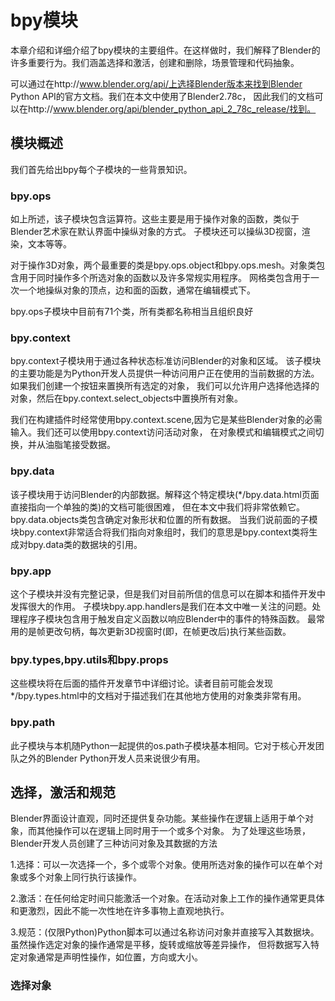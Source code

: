 # bpy模块

本章介绍和详细介绍了bpy模块的主要组件。在这样做时，我们解释了Blender的许多重要行为。我们涵盖选择和激活，创建和删除，场景管理和代码抽象。

可以通过在http://www.blender.org/api/上选择Blender版本来找到Blender Python API的官方文档。我们在本文中使用了Blender2.78c，
因此我们的文档可以在http://www.blender.org/api/blender_python_api_2_78c_release/找到。

## 模块概述

我们首先给出bpy每个子模块的一些背景知识。

### bpy.ops

如上所述，该子模块包含运算符。这些主要是用于操作对象的函数，类似于Blender艺术家在默认界面中操纵对象的方式。
子模块还可以操纵3D视窗，渲染，文本等等。

对于操作3D对象，两个最重要的类是bpy.ops.object和bpy.ops.mesh。对象类包含用于同时操作多个所选对象的函数以及许多常规实用程序。
网格类包含用于一次一个地操纵对象的顶点，边和面的函数，通常在编辑模式下。

bpy.ops子模块中目前有71个类，所有类都名称相当且组织良好

### bpy.context

bpy.context子模块用于通过各种状态标准访问Blender的对象和区域。
该子模块的主要功能是为Python开发人员提供一种访问用户正在使用的当前数据的方法。如果我们创建一个按钮来置换所有选定的对象，
我们可以允许用户选择他选择的对象，然后在bpy.context.select_objects中置换所有对象。

我们在构建插件时经常使用bpy.context.scene,因为它是某些Blender对象的必需输入。我们还可以使用bpy.context访问活动对象，
在对象模式和编辑模式之间切换，并从油脂笔接受数据。

### bpy.data

该子模块用于访问Blender的内部数据。解释这个特定模块(*/bpy.data.html页面直接指向一个单独的类)的文档可能很困难，
但在本文中我们将非常依赖它。bpy.data.objects类包含确定对象形状和位置的所有数据。
当我们说前面的子模块bpy.context非常适合将我们指向对象组时，我们的意思是bpy.context类将生成对bpy.data类的数据块的引用。

### bpy.app

这个子模块并没有完整记录，但是我们对目前所信的信息可以在脚本和插件开发中发挥很大的作用。
子模块bpy.app.handlers是我们在本文中唯一关注的问题。处理程序子模块包含用于触发自定义函数以响应Blender中的事件的特殊函数。
最常用的是帧更改句柄，每次更新3D视窗时(即，在帧更改后)执行某些函数。

### bpy.types,bpy.utils和bpy.props

这些模块将在后面的插件开发章节中详细讨论。读者目前可能会发现*/bpy.types.html中的文档对于描述我们在其他地方使用的对象类非常有用。

### bpy.path

此子模块与本机随Python一起提供的os.path子模块基本相同。它对于核心开发团队之外的Blender Python开发人员来说很少有用。

## 选择，激活和规范

Blender界面设计直观，同时还提供复杂功能。某些操作在逻辑上适用于单个对象，而其他操作可以在逻辑上同时用于一个或多个对象。
为了处理这些场景，Blender开发人员创建了三种访问对象及其数据的方法

1.选择：可以一次选择一个，多个或零个对象。使用所选对象的操作可以在单个对象或多个对象上同行执行该操作。

2.激活：在任何给定时间只能激活一个对象。在活动对象上工作的操作通常更具体和更激烈，因此不能一次性地在许多事物上直观地执行。

3.规范：(仅限Python)Python脚本可以通过名称访问对象并直接写入其数据块。虽然操作选定对象的操作通常是平移，旋转或缩放等差异操作，
但将数据写入特定对象通常是声明性操作，如位置，方向或大小。

### 选择对象




